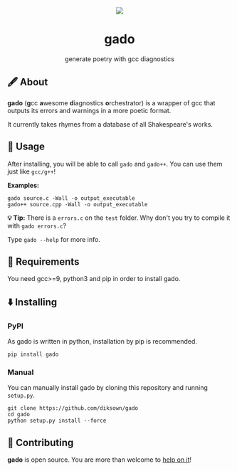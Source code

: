 <p align="center"><img src="https://user-images.githubusercontent.com/49994083/144793848-685e313b-1e61-4c60-8baf-3b59574f2706.png"></p>

<h1 align="center">gado</h1>
<p align="center">generate poetry with gcc diagnostics</p>

## 🖋️ About 

**gado** (**g**cc **a**wesome **d**iagnostics **o**rchestrator) is a wrapper of gcc that outputs its errors and warnings in a more poetic format.

It currently takes rhymes from a database of all Shakespeare's works.

## 🔎 Usage 

After installing, you will be able to call `gado` and `gado++`. You can use them just like `gcc/g++`!

**Examples:**

```
gado source.c -Wall -o output_executable
gado++ source.cpp -Wall -o output_executable
```

**💡 Tip:** There is a `errors.c` on the `test` folder. Why don't you try to compile it with `gado errors.c`?

Type `gado --help` for more info.

## 📝 Requirements

You need gcc>=9, python3 and pip in order to install gado.

## ⬇️ Installing

### PyPI

As gado is written in python, installation by pip is recommended.

```
pip install gado
```

### Manual

You can manually install gado by cloning this repository and running `setup.py`.

```
git clone https://github.com/diksown/gado
cd gado
python setup.py install --force
```

## 🤝 Contributing

**gado** is open source. You are more than welcome to [help on it](https://github.com/diksown/gado/issues)!
